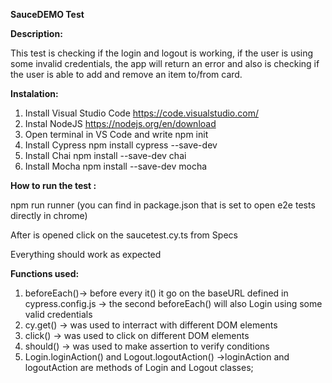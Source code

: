 **SauceDEMO Test**

**Description:**

This test is checking if the login and logout is working, if the user is using some invalid credentials, the app will return an error and also is checking if the user is able to add and remove an item to/from card.

**Instalation:**

1. Install Visual Studio Code
      https://code.visualstudio.com/
2. Instal NodeJS
      https://nodejs.org/en/download
3. Open terminal in VS Code and write
     npm init
4. Install Cypress
     npm install cypress --save-dev
5. Install Chai
     npm install --save-dev chai
6. Install Mocha
     npm install --save-dev mocha  

**How to run the test :**
 
 npm run runner (you can find in package.json that is set to open e2e tests directly in chrome)
 
 After is opened click on the saucetest.cy.ts from Specs 
 
 Everything should work as expected 

**Functions used:**
 
1. beforeEach()-> before every it() it go on the baseURL defined in cypress.config.js
             -> the second beforeEach() will also Login using some valid credentials 
2. cy.get() -> was used to interract with different DOM elements 
3.  click() -> was used to click on different DOM elements 
4.  should() -> was used to make assertion to verify conditions 
5.  Login.loginAction() and Logout.logoutAction() ->loginAction and logoutAction are methods of Login and Logout classes;
  
 



 
 
